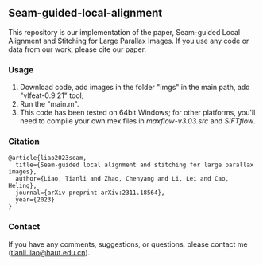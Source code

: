 ## Seam-guided-local-alignment

This repository is our implementation of the paper, Seam-guided Local Alignment and Stitching for Large Parallax Images. If you use any code or data from our work, please cite our paper.

### Usage

1. Download code, add images in the folder "Imgs" in the main path, add "vlfeat-0.9.21" tool;
2. Run the "main.m".
3. This code has been tested on 64bit Windows; for other platforms, you'll need to compile your own mex files in _maxflow-v3.03.src_ and _SIFTflow_.

### Citation
```
@article{liao2023seam,
  title={Seam-guided local alignment and stitching for large parallax images},
  author={Liao, Tianli and Zhao, Chenyang and Li, Lei and Cao, Heling},
  journal={arXiv preprint arXiv:2311.18564},
  year={2023}
}
```

### Contact

If you have any comments, suggestions, or questions, please contact me (tianli.liao@haut.edu.cn).
